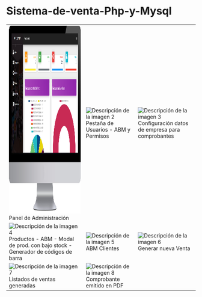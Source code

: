# Sistema-de-venta-Php-y-Mysql
<table>
  <tr>
    <td><img src="src/images/captura1.png" alt="Descripción de la imagen 1" width="300" height="500"/><br>Panel de Administración</td>
    <td><img src="images/captura2.png" alt="Descripción de la imagen 2" width="300" height="500"/><br>Pestaña de Usuarios - ABM y Permisos</td>
    <td><img src="images/captura3.png" alt="Descripción de la imagen 3" width="300" height="500"/><br>Configuración datos de empresa para comprobantes</td>
  </tr>
  <tr>
    <td><img src="images/captura4.png" alt="Descripción de la imagen 4" width="300" height="500"/><br>Productos - ABM - Modal de prod. con bajo stock - Generador de códigos de barra</td>
    <td><img src="images/captura5.png" alt="Descripción de la imagen 5" width="300" height="500"/><br>ABM Clientes</td>
    <td><img src="images/captura6.png" alt="Descripción de la imagen 6" width="300" height="500"/><br>Generar nueva Venta</td>
  </tr>
  <tr>
    <td><img src="images/captura7.png" alt="Descripción de la imagen 7" width="300" height="500"/><br>Listados de ventas generadas</td>
    <td><img src="images/captura8.png" alt="Descripción de la imagen 8" width="300" height="500"/><br>Comprobante emitido en PDF</td>
  </tr>
</table>

